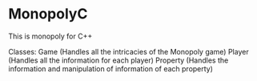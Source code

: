 # MonopolyC
This is monopoly for C++

Classes:
Game (Handles all the intricacies of the Monopoly game)
Player (Handles all the information for each player)
Property (Handles the information and manipulation of information of each property)
